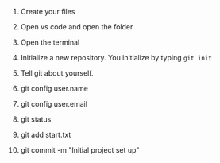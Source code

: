 1. Create your files
2. Open vs code and open the folder
3. Open the terminal
4. Initialize a new repository. You initialize by typing `git init`
5. Tell git about yourself. 
6. git config user.name 
7. git config user.email

8. git status
9. git add start.txt



10. git commit -m "Initial project set up"